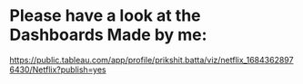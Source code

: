 # Please have a look at the Dashboards Made by me:
https://public.tableau.com/app/profile/prikshit.batta/viz/netflix_16843628976430/Netflix?publish=yes

